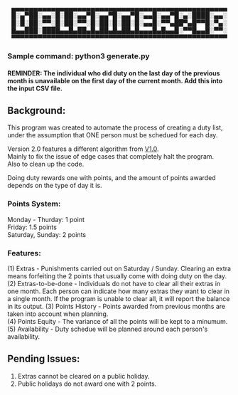 <p align="center">▄▄▄▄▄▄▄▄▄▄▄▄▄▄▄▄▄▄▄▄▄▄▄▄▄▄▄▄▄▄▄▄▄▄▄▄▄▄▄▄▄▄▄▄▄▄▄▄▄
█░▄▀██░▄▄░█░██░▄▄▀█░▄▄▀█░▄▄▀█░▄▄█░▄▄▀█░▄░████░▄▄░
█░█░██░▀▀░█░██░▀▀░█░██░█░██░█░▄▄█░▀▀▄██▀▄█▀▀█░▀▄░
█▄▄███░████▄▄█▄██▄█▄██▄█▄██▄█▄▄▄█▄█▄▄█░▀▀█▄▄█░▀▀░
▀▀▀▀▀▀▀▀▀▀▀▀▀▀▀▀▀▀▀▀▀▀▀▀▀▀▀▀▀▀▀▀▀▀▀▀▀▀▀▀▀▀▀▀▀▀▀▀▀</p>

### Sample command: python3 generate.py
#### REMINDER: The individual who did duty on the last day of the previous month is unavailable on the first day of the current month. Add this into the input CSV file.

## Background:
This program was created to automate the process of creating a duty list, under the assumption that ONE person must be schedued for each day.  

Version 2.0 features a different algorithm from [V1.0](https://github.com/duckyfuz/dPlanner).  
Mainly to fix the issue of edge cases that completely halt the program.  
Also to clean up the code.

Doing duty rewards one with points, and the amount of points awarded depends on the type of day it is.

### Points System:
Monday - Thurday: 1 point  
Friday: 1.5 points  
Saturday, Sunday: 2 points

### Features: 
(1) Extras - Punishments carried out on Saturday / Sunday. Clearing an extra means forfeiting the 2 points that usually come with doing duty on the day. 
(2) Extras-to-be-done - Individuals do not have to clear all their extras in one month. Each person can indicate how many extras they want to clear in a single month. If the program is unable to clear all, it will report the balance in its output.
(3) Points History - Points awarded from previous months are taken into account when planning.   
(4) Points Equity - The variance of all the points will be kept to a minumum.  
(5) Availability - Duty schedue will be planned around each person's availability. 

## Pending Issues:

1. Extras cannot be cleared on a public holiday. 
2. Public holidays do not award one with 2 points. 
